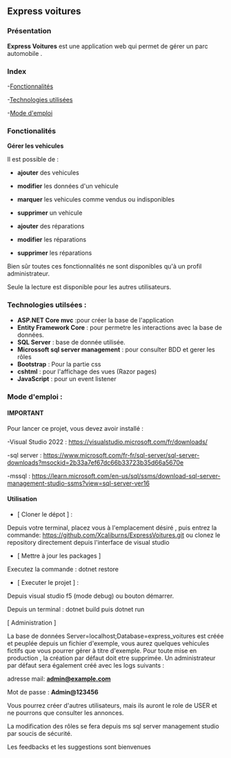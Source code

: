 ## Express voitures

### Présentation

**Express Voitures** est une application web qui permet de gérer un parc automobile . 

### Index 

-[Fonctionnalités](#fonctionalités)


-[Technologies utilisées](#technos)

-[Mode d'emploi](#howTo)



### Fonctionalités
<a id="fonctionalités"></a>

**Gérer les vehicules**

Il est possible de :

  - **ajouter** des vehicules
  
  - **modifier** les données d'un vehicule
  
  - **marquer** les vehicules comme vendus ou indisponibles
  
  - **supprimer** un vehicule
  
  - **ajouter** des réparations
  
  - **modifier** les réparations
  
  - **supprimer** les réparations
  

  Bien sûr toutes ces fonctionnalités ne sont disponibles qu'à un profil administrateur.
  
  Seule la lecture est disponible pour les autres utilisateurs.

  
### Technologies utilsées :
<a id="technos"></a>

- **ASP.NET Core mvc** :pour créer la base de l'application 
- **Entity Framework Core** : pour permetre les interactions avec la base de données.
- **SQL Server** : base de donnée utilisée.
- **Microssoft sql server management** : pour consulter BDD et gerer les rôles
- **Bootstrap** : Pour la partie css
- **cshtml** : pour l'affichage des vues (Razor pages)
- **JavaScript** : pour un event listener

### Mode d'emploi :
<a id="howTo"></a>

#### IMPORTANT

Pour lancer ce projet, vous devez avoir installé :

-Visual Studio 2022 : https://visualstudio.microsoft.com/fr/downloads/

-sql server : https://www.microsoft.com/fr-fr/sql-server/sql-server-downloads?msockid=2b33a7ef67dc66b33723b35d66a5670e

-mssql : https://learn.microsoft.com/en-us/sql/ssms/download-sql-server-management-studio-ssms?view=sql-server-ver16


 #### Utilisation

- [ Cloner le dépot ] :
  
 Depuis votre terminal, placez vous à l'emplacement désiré , puis entrez la commande: 
 https://github.com/Xcaliburns/ExpressVoitures.git  ou clonez le repository directement depuis l'interface de visual studio
 
 - [ Mettre à jour les packages ]
 
 Executez la commande : dotnet restore
 
 - [ Executer le projet ] :
 
 Depuis visual studio f5 (mode debug) ou bouton démarrer.
 
 Depuis un terminal : dotnet build  puis dotnet run

 [ Administration ]

 La base de données Server=localhost;Database=express_voitures est créée et peuplée depuis un fichier d'exemple, vous aurez quelques vehicules fictifs que vous pourrer gérer à titre d'exemple. Pour toute mise en production , la création par défaut doit etre supprimée.
 Un administrateur par défaut sera également créé avec les logs suivants :
 
 adresse mail:
 **admin@example.com**
 
 Mot de passe :
 **Admin@123456**

 Vous pourrez créer d'autres utilisateurs, mais ils auront le role de USER et ne pourrons que consulter les annonces.

 La modification des rôles se fera depuis ms sql server management studio par soucis de sécurité.

 Les feedbacks et les suggestions sont bienvenues

 






